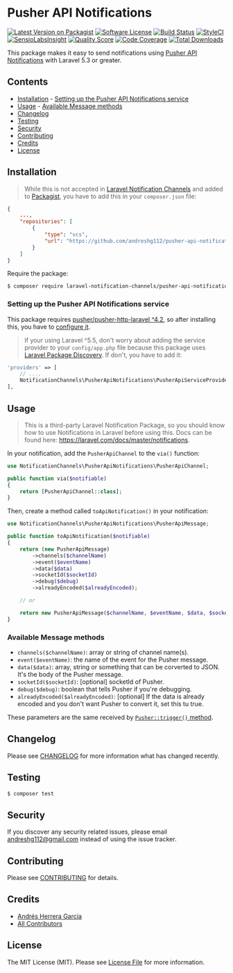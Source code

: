 # Pusher API Notifications

[![Latest Version on Packagist](https://img.shields.io/packagist/v/laravel-notification-channels/pusher-api-notifications.svg?style=flat-square)](https://packagist.org/packages/laravel-notification-channels/pusher-api-notifications)
[![Software License](https://img.shields.io/badge/license-MIT-brightgreen.svg?style=flat-square)](LICENSE.md)
[![Build Status](https://travis-ci.com/andreshg112/pusher-api-notifications.svg?branch=master)](https://travis-ci.com/andreshg112/pusher-api-notifications)
[![StyleCI](https://styleci.io/repos/175997406/shield)](https://styleci.io/repos/175997406)
[![SensioLabsInsight](https://insight.symfony.com/projects/1b3c70de-4b10-4f3d-8a27-edd150e64193/mini.svg)](https://insight.symfony.com/projects/1b3c70de-4b10-4f3d-8a27-edd150e64193)
[![Quality Score](https://img.shields.io/scrutinizer/g/andreshg112/pusher-api-notifications.svg?style=flat-square)](https://scrutinizer-ci.com/g/andreshg112/pusher-api-notifications)
[![Code Coverage](https://img.shields.io/scrutinizer/coverage/g/andreshg112/pusher-api-notifications/master.svg?style=flat-square)](https://scrutinizer-ci.com/g/andreshg112/pusher-api-notifications/?branch=master)
[![Total Downloads](https://img.shields.io/packagist/dt/laravel-notification-channels/pusher-api-notifications.svg?style=flat-square)](https://packagist.org/packages/laravel-notification-channels/pusher-api-notifications)

This package makes it easy to send notifications using [Pusher API Notifications](https://pusher.com/docs/javascript_quick_start) with Laravel 5.3 or greater.

## Contents

-   [Installation](#installation) - [Setting up the Pusher API Notifications service](#setting-up-the-Pusher-API-Notifications-service)
-   [Usage](#usage) - [Available Message methods](#available-message-methods)
-   [Changelog](#changelog)
-   [Testing](#testing)
-   [Security](#security)
-   [Contributing](#contributing)
-   [Credits](#credits)
-   [License](#license)

## Installation

> While this is not accepted in [Laravel Notification Channels](http://laravel-notification-channels.com/) and added to [Packagist](http://packagist.org), you have to add this in your `composer.json` file:

```json
{
    ...,
    "repositories": [
        {
            "type": "vcs",
            "url": "https://github.com/andreshg112/pusher-api-notifications.git"
        }
    ]
}
```

Require the package:

```bash
$ composer require laravel-notification-channels/pusher-api-notifications
```

### Setting up the Pusher API Notifications service

This package requires [pusher/pusher-http-laravel ^4.2](https://github.com/pusher/pusher-http-laravel), so after installing this, you have to [configure it](https://github.com/pusher/pusher-http-laravel#configuration).

> If your using Laravel ^5.5, don't worry about adding the service provider to your `config/app.php` file because this package uses [Laravel Package Discovery](https://laravel.com/docs/5.8/packages#package-discovery). If don't, you have to add it:

```php
'providers' => [
    // ...,
    NotificationChannels\PusherApiNotifications\PusherApiServiceProvider::class,
],
```

## Usage

> This is a third-party Laravel Notification Package, so you should know how to use Notifications in Laravel before using this. Docs can be found here: https://laravel.com/docs/master/notifications.

In your notification, add the `PusherApiChannel` to the `via()` function:

```php
use NotificationChannels\PusherApiNotifications\PusherApiChannel;

public function via($notifiable)
{
    return [PusherApiChannel::class];
}
```

Then, create a method called `toApiNotification()` in your notification:

```php
use NotificationChannels\PusherApiNotifications\PusherApiMessage;

public function toApiNotification($notifiable)
{
    return (new PusherApiMessage)
        ->channels($channelName)
        ->event($eventName)
        ->data($data)
        ->socketId($socketId)
        ->debug($debug)
        ->alreadyEncoded($alreadyEncoded);

    // or

    return new PusherApiMessage($channelName, $eventName, $data, $socketId, $debug, $alreadyEncoded);
}
```

### Available Message methods

-   `channels($channelName)`: array or string of channel name(s).
-   `event($eventName)`: the name of the event for the Pusher message.
-   `data($data)`: array, string or something that can be corverted to JSON. It's the body of the Pusher message.
-   `socketId($socketId)`: [optional] socketId of Pusher.
-   `debug($debug)`: boolean that tells Pusher if you're debugging.
-   `alreadyEncoded($alreadyEncoded)`: [optional] If the data is already encoded and you don't want Pusher to convert it, set this tu true.

These parameters are the same received by [`Pusher::trigger()` method](https://github.com/pusher/pusher-http-laravel#examples).

## Changelog

Please see [CHANGELOG](CHANGELOG.md) for more information what has changed recently.

## Testing

```bash
$ composer test
```

## Security

If you discover any security related issues, please email andreshg112@gmail.com instead of using the issue tracker.

## Contributing

Please see [CONTRIBUTING](CONTRIBUTING.md) for details.

## Credits

-   [Andrés Herrera García](https://github.com/andreshg112)
-   [All Contributors](../../contributors)

## License

The MIT License (MIT). Please see [License File](LICENSE.md) for more information.
